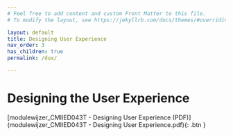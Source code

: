 ```yaml
---
# Feel free to add content and custom Front Matter to this file.
# To modify the layout, see https://jekyllrb.com/docs/themes/#overriding-theme-defaults

layout: default
title: Designing User Experience
nav_order: 3
has_children: true
permalink: /dux/

---
```


# Designing the User Experience

[modulewijzer_CMIIED043T - Designing User Experience (PDF)](modulewijzer_CMIIED043T - Designing User Experience.pdf){: .btn }